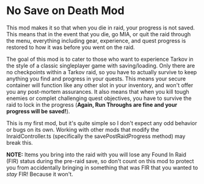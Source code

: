 # **No Save on Death Mod**

This mod makes it so that when you die in raid, your progress is not saved. This means that in the event that you die, go MIA, or quit the raid through the menu, everything including gear, experience, and quest progress is restored to how it was before you went on the raid.

The goal of this mod is to cater to those who want to experience Tarkov in the style of a classic singleplayer game with saving/loading. Only there are no checkpoints within a Tarkov raid, so you have to actually survive to keep anything you find and progress in your quests. This means your secure container will function like any other slot in your inventory, and won't offer you any post-mortem assurances. It also means that when you kill tough enemies or complet challenging quest objectives, you have to survive the raid to lock in the progress (**Again, Run Throughs are fine and your progress will be saved!**).

This is my first mod, but it's quite simple so I don't expect any odd behavior or bugs on its own. Working with other mods that modify the InraidController.ts (specifically the savePostRaidProgress method) may break this.

**NOTE:** Items you bring into the raid with you will lose any Found In Raid (FIR) status during the pre-raid save, so don't count on this mod to protect you from accidentally bringing in something that was FIR that you wanted to *stay* FIR! Because it won't.